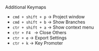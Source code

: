 Additional Keymaps

* `cmd + shift + p` -> Project window
* `cmd + shift + b` -> Show Branches
* `ctr + shift + a` -> Show context menu
* `ctr + F4 ` -> Close Others
* `ctr + e` -> Export Settings
* `ctr + k` -> Key Promoter